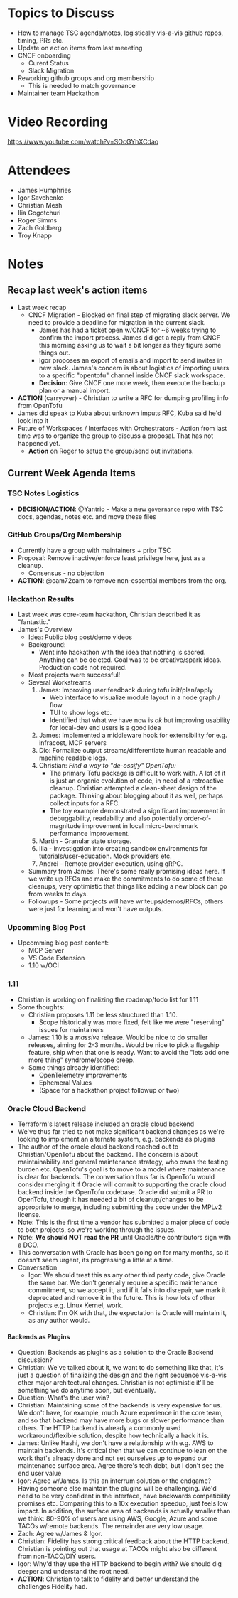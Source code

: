 # Topics to Discuss

- How to manage TSC agenda/notes, logistically vis-a-vis github repos, timing, PRs etc.
- Update on action items from last meeeting
- CNCF onboarding
  - Curent Status
  - Slack Migration
- Reworking github groups and org membership
  - This is needed to match governance
- Maintainer team Hackathon

# Video Recording
https://www.youtube.com/watch?v=SOcGYhXCdao

# Attendees
- James Humphries
- Igor Savchenko
- Christian Mesh
- Ilia Gogotchuri
- Roger Simms
- Zach Goldberg
- Troy Knapp

# Notes

## Recap last week's action items
- Last week recap
  - CNCF Migration - Blocked on final step of migrating slack server.  We need to provide a deadline for migration in the current slack.
    - James has had a ticket open w/CNCF for ~6 weeks trying to confirm the import process. James did get a reply from CNCF this morning asking us to wait a bit longer as they figure some things out.
    - Igor proposes an export of emails and import to send invites in new slack. James's concern is about logistics of importing users to a specific "opentofu" channel inside CNCF slack workspace.
    - **Decision**: Give CNCF one more week, then execute the backup plan or a manual import.
- **ACTION** (carryover) - Christian to write a RFC for dumping profiling info from OpenTofu
- James did speak to Kuba about unknown imputs RFC, Kuba said he'd look into it
- Future of Workspaces / Interfaces with Orchestrators - Action from last time was to organize the group to discuss a proposal. That has not happened yet.
  - **Action** on Roger to setup the group/send out invitations. 
## Current Week Agenda Items

### TSC Notes Logistics
- **DECISION/ACTION**: @Yantrio - Make a new `governance` repo with TSC docs, agendas, notes etc. and move these files

### GitHub Groups/Org Membership
- Currently have a group with maintainers + prior TSC
- Proposal: Remove inactive/enforce least privilege here, just as a cleanup.
  - Consensus - no objection
- **ACTION**: @cam72cam to remove non-essential members from the org.

### Hackathon Results
- Last week was core-team hackathon, Christian described it as "fantastic."
- James's Overview
  - Idea: Public blog post/demo videos
  - Background:
    - Went into hackathon with the idea that nothing is sacred.  Anything can be deleted.  Goal was to be creative/spark ideas.  Production code not required.
  - Most projects were successful!
  - Several Workstreams
    1. James: Improving user feedback during tofu init/plan/apply
        - Web interface to visualize module layout in a node graph / flow
        - TUI to show logs etc.
        - Identified that what we have now is _ok_ but improving usability for local-dev end users is a good idea
    1. James: Implemented a middleware hook for extensibility for e.g. infracost, MCP servers
    1. Dio: Formalize output streams/differentiate human readable and machine readable logs.
    1. Christian: _Find a way to "de-ossify" OpenTofu:_
        - The primary Tofu package is difficult to work with. A lot of it is just an organic evolution of code, in need of a retroactive cleanup. Christian attempted a clean-sheet design of the package. Thinking about blogging about it as well, perhaps collect inputs for a RFC. 
        - The toy example demonstrated a significant improvement in debuggability, readability and also potentially order-of-magnitude improvement in local micro-benchmark performance improvement.
    1. Martin - Granular state storage.
    1. Ilia - Investigation into creating sandbox environments for tutorials/user-education. Mock providers etc.
    1. Andrei - Remote provider execution, using gRPC. 
  - Summary from James: There's some really promising ideas here.  If we write up RFCs and make the commitments to do some of these cleanups, very optimistic that things like adding a new block can go from weeks to days.
  - Followups - Some projects will have writeups/demos/RFCs, others were just for learning and won't have outputs.

### Upcomming Blog Post
- Upcomming blog post content:
    - MCP Server
    - VS Code Extension
    - 1.10 w/OCI 

### 1.11
- Christian is working on finalizing the roadmap/todo list for 1.11
- Some thoughts:
  - Christian proposes 1.11 be less structured than 1.10.  
    - Scope historically was more fixed, felt like we were "reserving" issues for maintainers
  - James: 1.10 is a _massive_ release.  Would be nice to do smaller releases, aiming for 2-3 months.  Would be nice to pick a flagship feature, ship when that one is ready. Want to avoid the "lets add one more thing" syndrome/scope creep.
  - Some things already identified:
    - OpenTelemetry improvements
    - Ephemeral Values
    - (Space for a hackathon project followup or two)

### Oracle Cloud Backend 
- Terraform's latest release included an oracle cloud backend
- We've thus far tried to not make significant backend changes as we're looking to implement an alternate system, e.g. backends as plugins
- The author of the oracle cloud backend reached out to Christian/OpenTofu about the backend. The concern is about maintainability and general maintenance strategy, who owns the testing burden etc.  OpenTofu's goal is to move to a model where maintenance is clear for backends.  The conversation thus far is OpenTofu would consider merging it if Oracle will commit to supporting the oracle cloud backend inside the OpenTofu codebase.  Oracle did submit a PR to OpenTofu, though it has needed a bit of cleanup/changes to be appropriate to merge, including submitting the code under the MPLv2 license.
- Note: This is the first time a vendor has submitted a major piece of code to both projects, so we're working through the issues.
- Note: **We should NOT read the PR** until Oracle/the contributors sign with a [DCO](https://github.com/opentofu/opentofu/blob/main/contributing/DEVELOPING.md).
- This conversation with Oracle has been going on for many months, so it doesn't seem urgent, its progressing a little at a time.
- Conversation
  - Igor: We should treat this as any other third party code, give Oracle the same bar.  We don't generally require a specific maintenance commitment, so we accept it, and if it falls into disrepair, we mark it deprecated and remove it in the future. This is how lots of other projects e.g. Linux Kernel, work.
  - Christian: I'm OK with that, the expectation is Oracle will maintain it, as any author would.
  
#### Backends as Plugins
  - Question: Backends as plugins as a solution to the Oracle Backend discussion?
  - Christian: We've talked about it, we want to do something like that, it's just a question of finalizing the design and the right sequence vis-a-vis other major architectural changes. Christian is not optimistic it'll be something we do anytime soon, but eventually.
  - Question: What's the user win?
  - Christian: Maintaining some of the backends is very expensive for us. We don't have, for example, much Azure experience in the core team, and so that backend may have more bugs or slower performance than others. The HTTP backend is already a commonly used workaround/flexible solution, despite how technically a hack it is.
  - James: Unlike Hashi, we don't have a relationship with e.g. AWS to maintain backends.  It's critical then that we can continue to lean on the work that's already done and not set ourselves up to expand our maintenance surface area. Agree there's tech debt, but I don't see the end user value
  - Igor: Agree w/James.  Is this an interrum solution or the endgame?  Having someone else maintain the plugins will be challenging. We'd need to be very confident in the interface, have backwards compatibility promises etc.  Comparing this to a 10x execution speedup, just feels low impact. In addition, the surface area of backends is actually smaller than we think: 80-90% of users are using AWS, Google, Azure and some TACOs w/remote backends.  The remainder are very low usage.
  - Zach: Agree w/James & Igor.
  - Christian: Fidelity has strong critical feedback about the HTTP backend. Christian is pointing out that usage at TACOs might also be different from non-TACO/DIY users.
  - Igor: Why'd they use the HTTP backend to begin with?  We should dig deeper and understand the root need.
  - **ACTION**: Christian to talk to fidelity and better understand the challenges Fidelity had.
